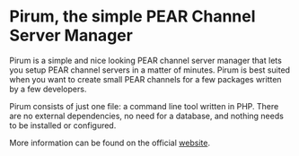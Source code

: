 Pirum, the simple PEAR Channel Server Manager
=============================================

Pirum is a simple and nice looking PEAR channel server manager that lets you
setup PEAR channel servers in a matter of minutes. Pirum is best suited when
you want to create small PEAR channels for a few packages written by a few
developers.

Pirum consists of just one file: a command line tool written in PHP. There are
no external dependencies, no need for a database, and nothing needs to be
installed or configured.

More information can be found on the official [website](http://www.pirum-project.org/).
